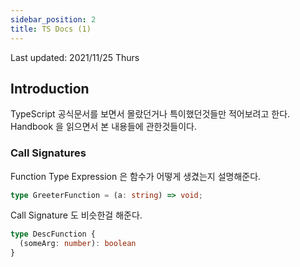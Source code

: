 ```yaml
---
sidebar_position: 2
title: TS Docs (1)
---
```

Last updated: 2021/11/25 Thurs

## Introduction
TypeScript 공식문서를 보면서 몰랐던거나 특이했던것들만 적어보려고 한다. Handbook 을 읽으면서 본 내용들에 관한것들이다.

### Call Signatures
Function Type Expression 은 함수가 어떻게 생겼는지 설명해준다.
```ts
type GreeterFunction = (a: string) => void;
```
Call Signature 도 비슷한걸 해준다.
```ts
type DescFunction {
  (someArg: number): boolean
}
```